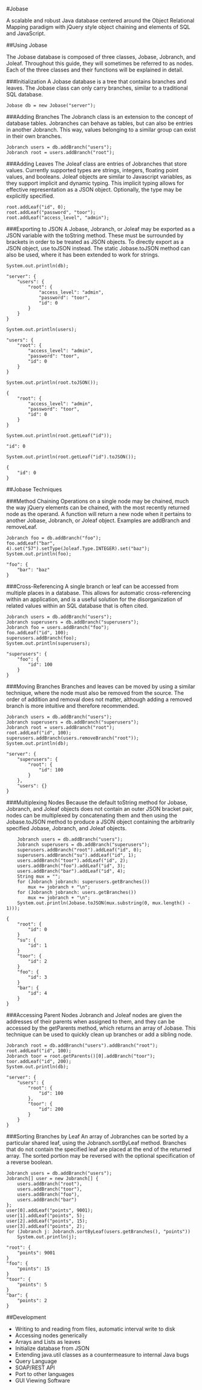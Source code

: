 #Jobase

A scalable and robust Java database centered around the Object Relational Mapping paradigm with jQuery style object chaining and elements of SQL and JavaScript.

##Using Jobase

The Jobase database is composed of three classes, Jobase, Jobranch, and Joleaf. Throughout this guide, they will sometimes be referred to as nodes. Each of the three classes and their functions will be explained in detail.

###Initialization
A Jobase database is a tree that contains branches and leaves. The Jobase class can only carry branches, similar to a traditional SQL database.

	Jobase db = new Jobase("server");

###Adding Branches
The Jobranch class is an extension to the concept of database tables. Jobranches can behave as tables, but can also be entries in another Jobranch. This way, values belonging to a similar group can exist in their own branches.

	Jobranch users = db.addBranch("users");
	Jobranch root = users.addBranch("root");

###Adding Leaves
The Joleaf class are entries of Jobranches that store values. Currently supported types are strings, integers, floating point values, and booleans. Joleaf objects are similar to Javascript variables, as they support implicit and dynamic typing. This implicit typing allows for effective representation as a JSON object. Optionally, the type may be explicitly specified.

	root.addLeaf("id", 0);
	root.addLeaf("password", "toor");
	root.addLeaf("access_level", "admin");

###Exporting to JSON
A Jobase, Jobranch, or Joleaf may be exported as a JSON variable with the toString method. These must be surrounded by brackets in order to be treated as JSON objects. To directly export as a JSON object, use toJSON instead. The static Jobase.toJSON method can also be used, where it has been extended to work for strings.

	System.out.println(db);   
>
	"server": {
    	"users": {
    		"root": {
    			"access_level": "admin",
    			"password": "toor",
    			"id": 0
    		}
    	}
    }

	System.out.println(users);
>
	"users": {
    	"root": {
    		"access_level": "admin",
    		"password": "toor",
    		"id": 0
    	}
    }

	System.out.println(root.toJSON());
>
	{
    	"root": {
    		"access_level": "admin",
    		"password": "toor",
    		"id": 0
    	}
    }

	System.out.println(root.getLeaf("id"));
>
	"id": 0

	System.out.println(root.getLeaf("id").toJSON());
>
	{
    	"id": 0
    }

##Jobase Techniques

###Method Chaining
Operations on a single node may be chained, much the way jQuery elements can be chained, with the most recently returned node as the operand. A function will return a new node when it pertains to another Jobase, Jobranch, or Joleaf object. Examples are addBranch and removeLeaf.

	Jobranch foo = db.addBranch("foo");
	foo.addLeaf("bar", 4).set("57").setType(Joleaf.Type.INTEGER).set("baz");
	System.out.println(foo);
>
	"foo": {
    	"bar": "baz"
    }

###Cross-Referencing
A single branch or leaf can be accessed from multiple places in a database. This allows for automatic cross-referencing within an application, and is a useful solution for the disorganization of related values within an SQL database that is often cited.

	Jobranch users = db.addBranch("users");
	Jobranch superusers = db.addBranch("superusers");
	Jobranch foo = users.addBranch("foo");
	foo.addLeaf("id", 100);
	superusers.addBranch(foo);
	System.out.println(superusers);
>
	"superusers": {
    	"foo": {
    		"id": 100
    	}
    }

###Moving Branches
Branches and leaves can be moved by using a similar technique, where the node must also be removed from the source. The order of addition and removal does not matter, although adding a removed branch is more intuitive and therefore recommended.

	Jobranch users = db.addBranch("users");
	Jobranch superusers = db.addBranch("superusers");
	Jobranch root = users.addBranch("root");
	root.addLeaf("id", 100);
	superusers.addBranch(users.removeBranch("root"));
	System.out.println(db);
>
	"server": {
    	"superusers": {
    		"root": {
    			"id": 100
    		}
    	},
    	"users": {}
    }

###Multiplexing Nodes
Because the default toString method for Jobase, Jobranch, and Joleaf objects does not contain an outer JSON bracket pair, nodes can be multiplexed by concatenating them and then using the Jobase.toJSON method to produce a JSON object containing the arbitrarily specified Jobase, Jobranch, and Joleaf objects.

		Jobranch users = db.addBranch("users");
		Jobranch superusers = db.addBranch("superusers");
		superusers.addBranch("root").addLeaf("id", 0);
		superusers.addBranch("su").addLeaf("id", 1);
		users.addBranch("toor").addLeaf("id", 2);
		users.addBranch("foo").addLeaf("id", 3);
		users.addBranch("bar").addLeaf("id", 4);
		String mux = "";
		for (Jobranch jobranch: superusers.getBranches())
			mux += jobranch + "\n";
		for (Jobranch jobranch: users.getBranches())
			mux += jobranch + "\n";
		System.out.println(Jobase.toJSON(mux.substring(0, mux.length() - 1)));
>
	{
		"root": {
			"id": 0
		}
		"su": {
			"id": 1
		}
		"toor": {
			"id": 2
		}
		"foo": {
			"id": 3
		}
		"bar": {
			"id": 4
		}
	}

###Accessing Parent Nodes
Jobranch and Joleaf nodes are given the addresses of their parents when assigned to them, and they can be accessed by the getParents method, which returns an array of Jobase. This technique can be used to quickly clean up branches or add a sibling node.

	Jobranch root = db.addBranch("users").addBranch("root");
	root.addLeaf("id", 100);
	Jobranch toor = root.getParents()[0].addBranch("toor");
	toor.addLeaf("id", 200);
	System.out.println(db);
>
	"server": {
		"users": {
			"root": {
				"id": 100
			},
			"toor": {
				"id": 200
			}
		}
	}

###Sorting Branches by Leaf
An array of Jobranches can be sorted by a particular shared leaf, using the Jobranch.sortByLeaf method. Branches that do not contain the specified leaf are placed at the end of the returned array. The sorted portion may be reversed with the optional specification of a reverse boolean.

	Jobranch users = db.addBranch("users");
	Jobranch[] user = new Jobranch[] {
		users.addBranch("root"),
		users.addBranch("toor"),
		users.addBranch("foo"),
		users.addBranch("bar")
	};
	user[0].addLeaf("points", 9001);
	user[1].addLeaf("points", 5);
	user[2].addLeaf("points", 15);
	user[3].addLeaf("points", 2);
	for (Jobranch j: Jobranch.sortByLeaf(users.getBranches(), "points"))
		System.out.println(j);
>
	"root": {
		"points": 9001
	}
	"foo": {
		"points": 15
	}
	"toor": {
		"points": 5
	}
	"bar": {
		"points": 2
	}

##Development
*	Writing to and reading from files, automatic interval write to disk
*	Accessing nodes generically
* 	Arrays and Lists as leaves
*	Initialize database from JSON
*	Extending java.util classes as a countermeasure to internal Java bugs
*	Query Language
*	SOAP/REST API
*	Port to other languages
*	GUI Viewing Software
